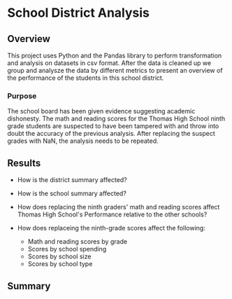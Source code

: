 # School District Analysis

## Overview

This project uses Python and the Pandas library to perform transformation and analysis on datasets in csv format. After the data is cleaned up we group and analysze the data by different metrics to present an overview of the performance of the students in this school district.

### Purpose

The school board has been given evidence suggesting academic dishonesty. The math and reading scores for the Thomas High School ninth grade students are suspected to have been tampered with and throw into doubt the accuracy of the previous analysis. After replacing the suspect grades with NaN, the analysis needs to be repeated. 

## Results

<!-- Use bulleted lists and images of DataFrames as support, address the following questions -->

* How is the district summary affected?

* How is the school summary affected?

* How does replacing the ninth graders' math and reading scores affect Thomas High School's Performance relative to the other schools?

* How does replaceing the ninth-grade scores affect the following:
	- Math and reading scores by grade
	- Scores by school spending
	- Scores by school size
	- Scores by school type

## Summary

<!-- Summarize four changes in the updated school district analysis after the suspect scores have been replaced -->
